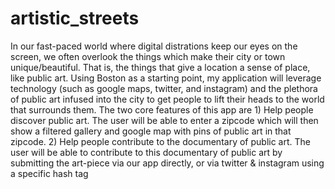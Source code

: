artistic_streets
================

In our fast-paced world where digital distrations keep our eyes on the screen, we often overlook the things which make their city or town unique/beautiful.  That is, the things that give a location a sense of place, like public art.  Using Boston as a starting point, my application will leverage technology (such as google maps, twitter, and instagram) and the plethora of public art infused into the city to get people to lift their heads to the world that surrounds them.  The two core features of this app are 1) Help people discover public art.  The user will be able to enter a zipcode which will then show a filtered gallery and google map with pins of public art in that zipcode. 2) Help people contribute to the documentary of public art.  The user will be able to contribute to this documentary of public art by submitting the art-piece via our app directly, or via twitter &amp; instagram using a specific hash tag
